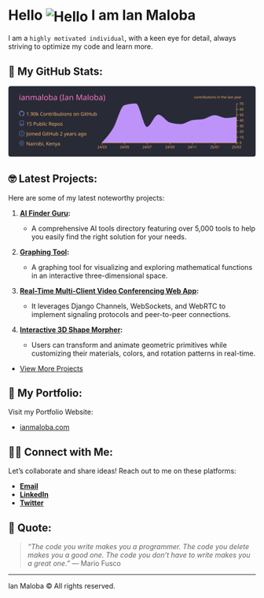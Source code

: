 # Hello <img src="https://github.com/ianmalobamwakha/IanMalobaMwakha/assets/127621186/00518ce9-89a3-4b6e-bdce-784d283c5f73" alt="Hello" style="width:40px; vertical-align:middle;"> I am Ian Maloba

I am a `highly motivated individual`, with a keen eye for detail, always striving to optimize my code and learn more.


## 🧐 My GitHub Stats:
![Profile Details](https://raw.githubusercontent.com/ianmaloba/Thickduck/master/profile-summary-card-output/dracula/0-profile-details.svg)

## 🤓 Latest Projects:
Here are some of my latest noteworthy projects:

1. **[AI Finder Guru](https://aifinderguru.com/):**
   - A comprehensive AI tools directory featuring over 5,000 tools to help you easily find the right solution for your needs.

2. **[Graphing Tool](https://3dgrapher.ianmaloba.com/):**
   - A graphing tool for visualizing and exploring mathematical functions in an interactive three-dimensional space.
  
3. **[Real-Time Multi-Client Video Conferencing Web App](https://video-chat.ianmaloba.com/):**
   - It leverages Django Channels, WebSockets, and WebRTC to implement signaling protocols and peer-to-peer connections.
     
4. **[Interactive 3D Shape Morpher](https://3dshapemorpher.ianmaloba.com/):**
   - Users can transform and animate geometric primitives while customizing their materials, colors, and rotation patterns in real-time.


- [View More Projects](https://ianmaloba.com/#Projects)


## 💼 My Portfolio:
Visit my Portfolio Website:
- [ianmaloba.com](https://ianmaloba.com/)


## 🙋‍♂️ Connect with Me:
Let’s collaborate and share ideas! Reach out to me on these platforms:

- [**Email**](mailto:contact@ianmaloba.com)
- [**LinkedIn**](https://www.linkedin.com/in/ianmaloba/)
- [**Twitter**](https://twitter.com/malobaian)

## 📜 Quote:

>_“The code you write makes you a programmer. The code you delete makes you a good one. The code you don’t have to write makes you a great one.”_ — Mario Fusco

---

Ian Maloba © All rights reserved.
